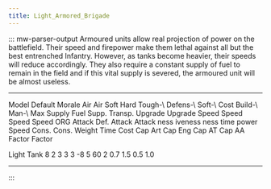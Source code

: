 ```yaml
---
title: Light_Armored_Brigade
---
```


::: mw-parser-output
Armoured units allow real projection of power on the battlefield. Their
speed and firepower make them lethal against all but the best entrenched
Infantry. However, as tanks become heavier, their speeds will reduce
accordingly. They also require a constant supply of fuel to remain in
the field and if this vital supply is severed, the armoured unit will be
almost useless.

---

Model Default Morale Air Air Soft Hard Tough-\ Defens-\ Soft-\ Cost Build-\ Man-\ Max Supply Fuel Supp. Transp. Upgrade Upgrade Speed Speed Speed Speed
ORG Attack Def. Attack Attack ness iveness ness time power Speed Cons. Cons. Weight Time Cost Cap Art Cap Eng Cap AT Cap AA
Factor Factor

Light Tank 8 2 3 3 3 -8 5 60 2 0.7 1.5 0.5 1.0

---

:::
